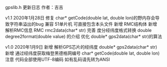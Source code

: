 gpslib.h 更新日志 作者：吉吉

v1.1 2020年1月28日
修复 char* getCode(double lat, double lon)的野内存会导致字符串溢出的bug
兼容 51单片机 可直接包含本头文件
新增 RMC结构体
新增 解析RMC信息 RMC rmc2data(char* str)
完善 度分经纬度格式转换 double degree2format(double value) 的介绍
优化 double* gps2data(char* str)的算法

v1.0 2020年1月9日
新增 解析GPS芯片的经纬度 double* gps2data(char* str)
新增 通过经纬度获取梅登黑德格网编号 char* getCode(double lat, double lon)
注意 代码全部使用UTF-8编码 如有乱码请先转为ANSI